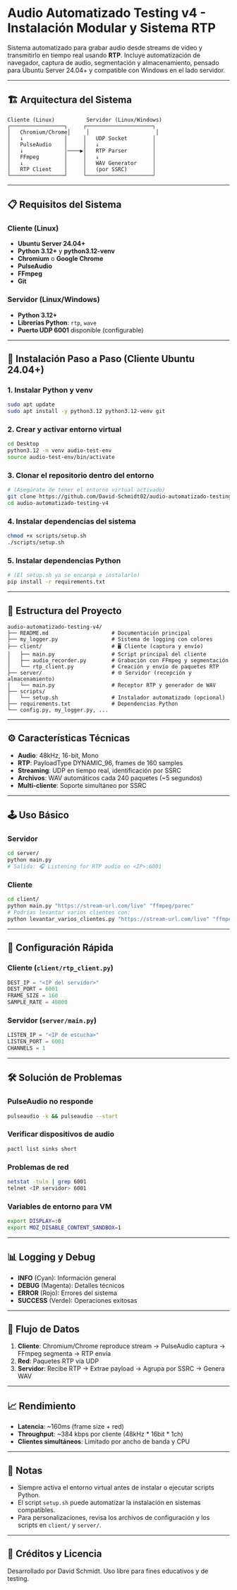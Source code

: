 # Audio Automatizado Testing v4 - Instalación Modular y Sistema RTP

Sistema automatizado para grabar audio desde streams de video y transmitirlo en tiempo real usando **RTP**. Incluye automatización de navegador, captura de audio, segmentación y almacenamiento, pensado para Ubuntu Server 24.04+ y compatible con Windows en el lado servidor.

---

## 🏗️ Arquitectura del Sistema

```
Cliente (Linux)          Servidor (Linux/Windows)
┌─────────────────┐     ┌─────────────────────┐
│   Chromium/Chrome│     │                     │
│   ↓             │     │   UDP Socket        │
│   PulseAudio    │     │   ↓                 │
│   ↓             │────▶│   RTP Parser        │
│   FFmpeg        │     │   ↓                 │
│   ↓             │     │   WAV Generator     │
│   RTP Client    │     │   (por SSRC)        │
└─────────────────┘     └─────────────────────┘
```

---

## 📋 Requisitos del Sistema

### Cliente (Linux)
- **Ubuntu Server 24.04+**
- **Python 3.12+** y **python3.12-venv**
- **Chromium** o **Google Chrome**
- **PulseAudio**
- **FFmpeg**
- **Git**

### Servidor (Linux/Windows)
- **Python 3.12+**
- **Librerías Python**: `rtp`, `wave`
- **Puerto UDP 6001** disponible (configurable)

---

## 🚀 Instalación Paso a Paso (Cliente Ubuntu 24.04+)

### 1. Instalar Python y venv

```bash
sudo apt update
sudo apt install -y python3.12 python3.12-venv git
```

### 2. Crear y activar entorno virtual

```bash
cd Desktop
python3.12 -m venv audio-test-env
source audio-test-env/bin/activate
```

### 3. Clonar el repositorio dentro del entorno

```bash
# (Asegúrate de tener el entorno virtual activado)
git clone https://github.com/David-Schmidt02/audio-automatizado-testing-v4.git
cd audio-automatizado-testing-v4
```

### 4. Instalar dependencias del sistema

```bash
chmod +x scripts/setup.sh
./scripts/setup.sh
```

### 5. Instalar dependencias Python

```bash
# (El setup.sh ya se encarga e instalarlo)
pip install -r requirements.txt
```

---

## 📁 Estructura del Proyecto

```
audio-automatizado-testing-v4/
├── README.md                    # Documentación principal
├── my_logger.py                 # Sistema de logging con colores
├── client/                      # 🖥️ Cliente (captura y envío)
│   ├── main.py                  # Script principal del cliente
│   ├── audio_recorder.py        # Grabación con FFmpeg y segmentación
│   └── rtp_client.py            # Creación y envío de paquetes RTP
├── server/                      # 🌐 Servidor (recepción y almacenamiento)
│   └── main.py                  # Receptor RTP y generador de WAV
├── scripts/
│   └── setup.sh                 # Instalador automatizado (opcional)
├── requirements.txt             # Dependencias Python
└── config.py, my_logger.py, ...
```

---

## ⚙️ Características Técnicas

- **Audio**: 48kHz, 16-bit, Mono
- **RTP**: PayloadType DYNAMIC_96, frames de 160 samples
- **Streaming**: UDP en tiempo real, identificación por SSRC
- **Archivos**: WAV automáticos cada 240 paquetes (~5 segundos)
- **Multi-cliente**: Soporte simultáneo por SSRC

---

## 🕹️ Uso Básico

### Servidor
```bash
cd server/
python main.py
# Salida: 🎧 Listening for RTP audio on <IP>:6001
```

### Cliente
```bash
cd client/
python main.py "https://stream-url.com/live" "ffmpeg/parec"
# Podrías levantar varios clientes con:
python levantar_varios_clientes.py "https://stream-url.com/live" "ffmpeg/parec"
```

---

## 🔧 Configuración Rápida

### Cliente (`client/rtp_client.py`)
```python
DEST_IP = "<IP del servidor>"
DEST_PORT = 6001
FRAME_SIZE = 160
SAMPLE_RATE = 48000
```

### Servidor (`server/main.py`)
```python
LISTEN_IP = "<IP de escucha>"
LISTEN_PORT = 6001
CHANNELS = 1
```

---

## 🛠️ Solución de Problemas

### PulseAudio no responde
```bash
pulseaudio -k && pulseaudio --start
```

### Verificar dispositivos de audio
```bash
pactl list sinks short
```

### Problemas de red
```bash
netstat -tuln | grep 6001
telnet <IP servidor> 6001
```

### Variables de entorno para VM
```bash
export DISPLAY=:0
export MOZ_DISABLE_CONTENT_SANDBOX=1
```

---

## 📊 Logging y Debug

- **INFO** (Cyan): Información general
- **DEBUG** (Magenta): Detalles técnicos
- **ERROR** (Rojo): Errores del sistema
- **SUCCESS** (Verde): Operaciones exitosas

---

## 🔄 Flujo de Datos

1. **Cliente**: Chromium/Chrome reproduce stream → PulseAudio captura → FFmpeg segmenta → RTP envía
2. **Red**: Paquetes RTP via UDP
3. **Servidor**: Recibe RTP → Extrae payload → Agrupa por SSRC → Genera WAV

---

## 📈 Rendimiento

- **Latencia**: ~160ms (frame size + red)
- **Throughput**: ~384 kbps por cliente (48kHz * 16bit * 1ch)
- **Clientes simultáneos**: Limitado por ancho de banda y CPU

---

## 📝 Notas

- Siempre activa el entorno virtual antes de instalar o ejecutar scripts Python.
- El script `setup.sh` puede automatizar la instalación en sistemas compatibles.
- Para personalizaciones, revisa los archivos de configuración y los scripts en `client/` y `server/`.

---

## 🧩 Créditos y Licencia

Desarrollado por David Schmidt. Uso libre para fines educativos y de testing.
